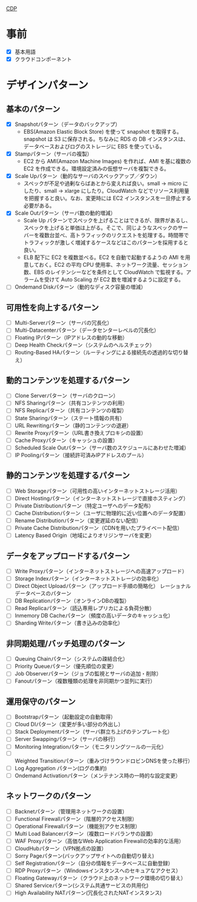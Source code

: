[CDP](http://aws.clouddesignpattern.org/index.php/%E3%83%A1%E3%82%A4%E3%83%B3%E3%83%9A%E3%83%BC%E3%82%B8)

# 事前
- [x] 基本用語
- [x] クラウドコンポーネント

# デザインパターン
## 基本のパターン
- [x] Snapshotパターン（データのバックアップ）
  - EBS(Amazon Elastic Block Store) を使って snapshot を取得する。snapshot は S3 に保存される。ちなみに RDS の DB インスタンスは、データベースおよびログのストレージに EBS を使っている。
- [x] Stampパターン（サーバの複製）
  - EC2 から AMI(Amazon Machine Images) を作れば、AMI を基に複数の EC2 を作成できる。環境設定済みの仮想サーバを複製できる。
- [x] Scale Upパターン（動的なサーバのスペックアップ／ダウン）
  - スペックが不足や過剰ならばあとから変えれば良い。small -> micro にしたり、small -> xlarge にしたり。CloudWatch などでリソース利用量を把握すると良い。なお、変更時には EC2 インスタンスを一旦停止する必要がある。
- [x] Scale Outパターン（サーバ数の動的増減）
  - Scale Up パターンでスペックを上げることはできるが、限界があるし、スペックを上げると単価は上がる。そこで、同じようなスペックのサーバーを複数台並べ、高トラフィックのリクエストを処理する。時間帯でトラフィックが激しく増減するケースなどはこのパターンを採用すると良い。
  - ELB 配下に EC2 を複数並べる。EC2 を自動で起動するようの AMI を用意しておく。EC2 の平均 CPU 使用率、ネットワーク流量、セッション数、EBS のレイテンシーなどを条件として CloudWatch で監視する。アラームを受けて Auto Scaling が EC2 数を増減するように設定する。
- [ ] Ondemand Diskパターン（動的なディスク容量の増減）
## 可用性を向上するパターン
- [ ] Multi-Serverパターン（サーバの冗長化）
- [ ] Multi-Datacenterパターン（データセンターレベルの冗長化）
- [ ] Floating IPパターン（IPアドレスの動的な移動）
- [ ] Deep Health Checkパターン（システムのヘルスチェック）
- [ ] Routing-Based HAパターン（ルーティングによる接続先の透過的な切り替え）
## 動的コンテンツを処理するパターン
- [ ] Clone Serverパターン（サーバのクローン）
- [ ] NFS Sharingパターン（共有コンテンツの利用）
- [ ] NFS Replicaパターン（共有コンテンツの複製）
- [ ] State Sharingパターン（ステート情報の共有）
- [ ] URL Rewritingパターン（静的コンテンツの退避）
- [ ] Rewrite Proxyパターン（URL書き換えプロキシの設置）
- [ ] Cache Proxyパターン（キャッシュの設置）
- [ ] Scheduled Scale Outパターン（サーバ数のスケジュールにあわせた増減）
- [ ] IP Poolingパターン（接続許可済みIPアドレスのプール）
## 静的コンテンツを処理するパターン
- [ ] Web Storageパターン（可用性の高いインターネットストレージ活用）
- [ ] Direct Hostingパターン（インターネットストレージで直接ホスティング）
- [ ] Private Distributionパターン（特定ユーザへのデータ配布）
- [ ] Cache Distributionパターン（ユーザに物理的に近い位置へのデータ配置）
- [ ] Rename Distributionパターン（変更遅延のない配信）
- [ ] Private Cache Distributionパターン（CDNを用いたプライベート配信）
- [ ] Latency Based Origin（地域によりオリジンサーバを変更）
## データをアップロードするパターン
- [ ] Write Proxyパターン（インターネットストレージへの高速アップロード）
- [ ] Storage Indexパターン（インターネットストレージの効率化）
- [ ] Direct Object Uploadパターン（アップロード手順の簡略化）
 レーショナルデータベースのパターン
- [ ] DB Replicationパターン（オンラインDBの複製）
- [ ] Read Replicaパターン（読込専用レプリカによる負荷分散）
- [ ] Inmemory DB Cacheパターン（頻度の高いデータのキャッシュ化）
- [ ] Sharding Writeパターン（書き込みの効率化）
## 非同期処理/バッチ処理のパターン
- [ ] Queuing Chainパターン（システムの疎結合化）
- [ ] Priority Queueパターン（優先順位の変更）
- [ ] Job Observerパターン（ジョブの監視とサーバの追加・削除）
- [ ] Fanoutパターン（複数種類の処理を非同期かつ並列に実行）
## 運用保守のパターン
- [ ] Bootstrapパターン（起動設定の自動取得）
- [ ] Cloud DIパターン（変更が多い部分の外出し）
- [ ] Stack Deploymentパターン（サーバ群立ち上げのテンプレート化）
- [ ] Server Swappingパターン（サーバの移行）
- [ ] Monitoring Integrationパターン（モニタリングツールの一元化）
- [ ] Weighted Transitionパターン（重みづけラウンドロビンDNSを使った移行）
- [ ] Log Aggregation パターン(ログの集約)
- [ ] Ondemand Activationパターン（メンテナンス時の一時的な設定変更）
## ネットワークのパターン
- [ ] Backnetパターン（管理用ネットワークの設置）
- [ ] Functional Firewallパターン（階層的アクセス制限）
- [ ] Operational Firewallパターン（機能別アクセス制限）
- [ ] Multi Load Balancerパターン（複数ロードバランサの設置）
- [ ] WAF Proxyパターン（高価なWeb Application Firewallの効率的な活用）
- [ ] CloudHubパターン（VPN拠点の設置）
- [ ] Sorry Pageパターン(バックアップサイトへの自動切り替え)
- [ ] Self Registrationパターン（自分の情報をデータベースに自動登録）
- [ ] RDP Proxyパターン（Windowsインスタンスへのセキュアなアクセス）
- [ ] Floating Gatewayパターン（クラウド上のネットワーク環境の切り替え）
- [ ] Shared Serviceパターン(システム共通サービスの共用化)
- [ ] High Availability NATパターン(冗長化されたNATインスタンス)
